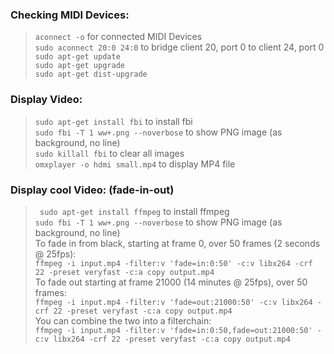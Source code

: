 ### **Checking MIDI Devices**:
>`aconnect -o` for connected MIDI Devices
><br>`sudo aconnect 20:0 24:0` to bridge client 20, port 0 to client 24, port 0
><br>`sudo apt-get update`
><br>`sudo apt-get upgrade`
><br>`sudo apt-get dist-upgrade`

### **Display Video**:
>`sudo apt-get install fbi` to install fbi
><br>`sudo fbi -T 1 ww+.png --noverbose` to show PNG image (as background, no line)
><br>`sudo killall fbi` to clear all images
><br>`omxplayer -o hdmi small.mp4` to display MP4 file
 
### **Display cool Video**: (fade-in-out)
>` sudo apt-get install ffmpeg` to install ffmpeg
><br>`sudo fbi -T 1 ww+.png --noverbose` to show PNG image (as background, no line)
><br>To fade in from black, starting at frame 0, over 50 frames (2 seconds @ 25fps):
><br>`ffmpeg -i input.mp4 -filter:v 'fade=in:0:50' -c:v libx264 -crf 22 -preset veryfast -c:a copy output.mp4` 
><br>To fade out starting at frame 21000 (14 minutes @ 25fps), over 50 frames:
><br>`ffmpeg -i input.mp4 -filter:v 'fade=out:21000:50' -c:v libx264 -crf 22 -preset veryfast -c:a copy output.mp4` 
><br>You can combine the two into a filterchain:
><br>`ffmpeg -i input.mp4 -filter:v 'fade=in:0:50,fade=out:21000:50' -c:v libx264 -crf 22 -preset veryfast -c:a copy output.mp4` 